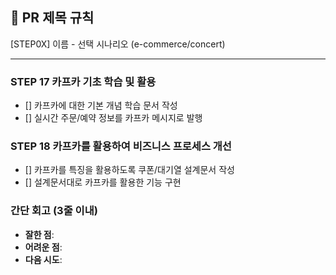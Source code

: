 ## :pushpin: PR 제목 규칙
[STEP0X] 이름 - 선택 시나리오 (e-commerce/concert)

---
### STEP 17 카프카 기초 학습 및 활용
- [] 카프카에 대한 기본 개념 학습 문서 작성
- [] 실시간 주문/예약 정보를 카프카 메시지로 발행

### STEP 18 카프카를 활용하여 비즈니스 프로세스 개선
- [] 카프카를 특징을 활용하도록 쿠폰/대기열 설계문서 작성
- [] 설계문서대로 카프카를 활용한 기능 구현

### **간단 회고** (3줄 이내)
- **잘한 점**:
- **어려운 점**:
- **다음 시도**:
